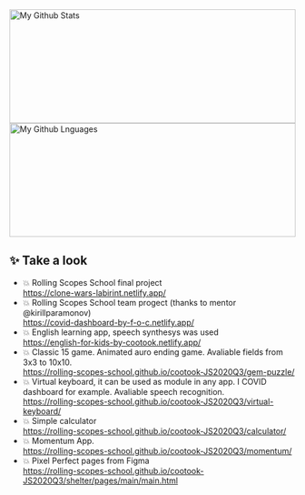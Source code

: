 <img width="100%" height="200px" alt="My Github Stats" src="https://github-readme-stats.vercel.app/api?username=cootook&show_icons=true?count_private=true&theme=dark">  
<img width="100%" height="200px" alt="My Github Lnguages" src="https://github-readme-stats.vercel.app/api/top-langs/?username=cootook&layout=compact&langs_count=8&theme=dark">  

## ✨ Take a look
- 💥 Rolling Scopes School final project  
https://clone-wars-labirint.netlify.app/  
- 💥 Rolling Scopes School team progect (thanks to mentor @kirillparamonov)  
https://covid-dashboard-by-f-o-c.netlify.app/  
- 💥 English learning app, speech synthesys was used   
https://english-for-kids-by-cootook.netlify.app/  
- 💥 Classic 15 game. Animated auro ending game. Avaliable fields from 3x3 to 10x10.  
https://rolling-scopes-school.github.io/cootook-JS2020Q3/gem-puzzle/  
- 💥 Virtual keyboard, it can be used as module in any app. I COVID dashboard for example. Avaliable speech recognition.  
https://rolling-scopes-school.github.io/cootook-JS2020Q3/virtual-keyboard/  
- 💥 Simple calculator  
https://rolling-scopes-school.github.io/cootook-JS2020Q3/calculator/  
- 💥 Momentum App.   
https://rolling-scopes-school.github.io/cootook-JS2020Q3/momentum/  
- 💥 Pixel Perfect pages from Figma  
https://rolling-scopes-school.github.io/cootook-JS2020Q3/shelter/pages/main/main.html  



<!--
**cootook/cootook** is a ✨ _special_ ✨ repository because its `README.md` (this file) appears on your GitHub profile.

Here are some ideas to get you started:

- 🔭 I’m currently working on ...
- 🌱 I’m currently learning ...
- 👯 I’m looking to collaborate on ...
- 🤔 I’m looking for help with ...
- 💬 Ask me about ...
- 📫 How to reach me: ...
- 😄 Pronouns: ...
- ⚡ Fun fact: ...
-->
